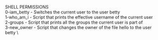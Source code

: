 SHELL PERMISSIONS\
0-iam_betty - Switches the current user to the user betty \
1-who_am_i - Script that prints the effective username of the current user \
2-groups - Script that prints all the groups the current user is part of \
3-new_owner - Script that changes the owner of the file hello to the user betty \

